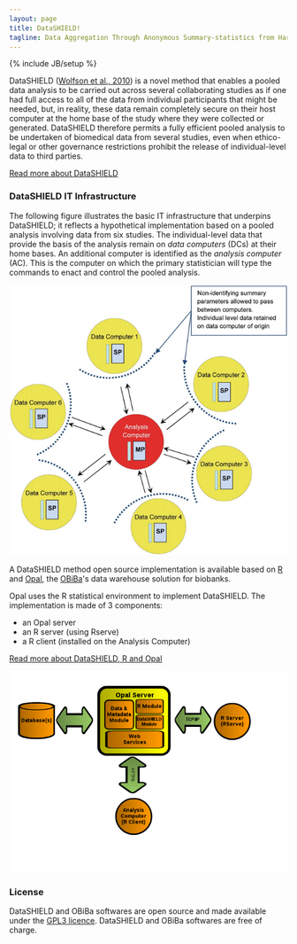 ```yaml
---
layout: page
title: DataSHIELD!
tagline: Data Aggregation Through Anonymous Summary-statistics from Harmonized Individual-levEL Databases
---
```

{% include JB/setup %}

DataSHIELD ([Wolfson et al., 2010](http://ije.oxfordjournals.org/content/39/5/1372.abstract)) is a novel method that enables a pooled data analysis to be carried out across several collaborating studies as if one had full access to all of the data from individual participants that might be needed, but, in reality, these data remain completely secure on their host computer at the home base of the study where they were collected or generated. DataSHIELD therefore permits a fully efficient pooled analysis to be undertaken of biomedical data from several studies, even when ethico-legal or other governance restrictions prohibit the release of individual-level data to third parties.

[Read more about DataSHIELD](about.html)

### DataSHIELD IT Infrastructure

The following figure illustrates the basic IT infrastructure that underpins DataSHIELD; it reflects a hypothetical implementation based on a pooled analysis involving data from six studies. The individual-level data that provide the basis of the analysis remain on *data computers* (DCs) at their home bases. An additional computer is identified as the *analysis computer* (AC). This is the computer on which the primary statistician will type the commands to enact and control the pooled analysis.

![DataSHIELD](images/dataShield.png "DataSHIELD")

A DataSHIELD method open source implementation is available based on [R](http://www.r-project.org/) and [Opal](http://wiki.obiba.org/display/OPALDOC), the [OBiBa](http://obiba.org)'s data warehouse solution for biobanks.

Opal uses the R statistical environment to implement DataSHIELD. The implementation is made of 3 components:

* an Opal server
* an R server (using Rserve)
* a R client (installed on the Analysis Computer)

[Read more about DataSHIELD, R and Opal](http://wiki.obiba.org/display/OPALDOC/Opal+R+and+DataSHIELD+User+Guide)

![DataSHIELD Opal](images/opal-implementation.png "DataSHIELD Opal")

### License

DataSHIELD and OBiBa softwares are open source and made available under the [GPL3 licence](http://www.gnu.org/copyleft/gpl.html#gnu-license). DataSHIELD and OBiBa softwares are free of charge.
